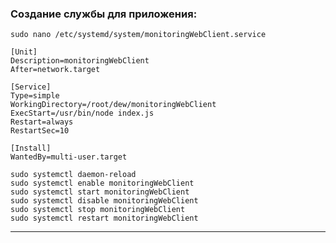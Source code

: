 <h3>Создание службы для приложения:</h3>

    sudo nano /etc/systemd/system/monitoringWebClient.service

    [Unit]
    Description=monitoringWebClient
    After=network.target
    
    [Service]
    Type=simple
    WorkingDirectory=/root/dew/monitoringWebClient
    ExecStart=/usr/bin/node index.js
    Restart=always
    RestartSec=10
    
    [Install]
    WantedBy=multi-user.target

    sudo systemctl daemon-reload
    sudo systemctl enable monitoringWebClient
    sudo systemctl start monitoringWebClient
    sudo systemctl disable monitoringWebClient
    sudo systemctl stop monitoringWebClient
    sudo systemctl restart monitoringWebClient
    
 <hr>